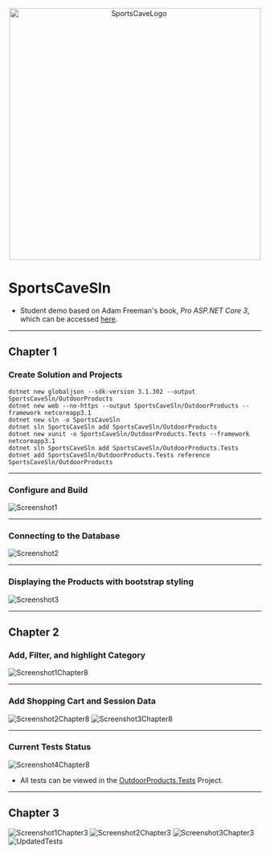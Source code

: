 <p align="center">
    <img src="https://github.com/PerezDC/SportsCaveSln/blob/master/Sport-Cave-Logo-1024x1024.jpg" alt="SportsCaveLogo" width="500" height="500">
</p>

# SportsCaveSln
* Student demo based on Adam Freeman's book, *Pro ASP.NET Core 3*, which can be accessed [here](https://www.apress.com/gp/book/9781484254394).

----
## Chapter 1
### Create Solution and Projects
    dotnet new globaljson --sdk-version 3.1.302 --output SportsCaveSln/OutdoorProducts
    dotnet new web --no-https --output SportsCaveSln/OutdoorProducts --framework netcoreapp3.1
    dotnet new sln -o SportsCaveSln
    dotnet sln SportsCaveSln add SportsCaveSln/OutdoorProducts 
    dotnet new xunit -o SportsCaveSln/OutdoorProducts.Tests --framework netcoreapp3.1
    dotnet sln SportsCaveSln add SportsCaveSln/OutdoorProducts.Tests 
    dotnet add SportsCaveSln/OutdoorProducts.Tests reference SportsCaveSln/OutdoorProducts
    
----

### Configure and Build
![Screenshot1](https://github.com/PerezDC/SportsCaveSln/blob/master/ImageFiles/ScreenShot1.PNG)

----

### Connecting to the Database
![Screenshot2](https://github.com/PerezDC/SportsCaveSln/blob/master/ImageFiles/ScreenShot3.PNG)

----

### Displaying the Products with bootstrap styling
![Screenshot3](https://github.com/PerezDC/SportsCaveSln/blob/master/ImageFiles/ScreenShot2.PNG)

----

## Chapter 2
### Add, Filter, and highlight Category
![Screenshot1Chapter8](https://github.com/PerezDC/SportsCaveSln/blob/master/ImageFiles/Chapter%208/LAB2A%20-%20Screenshot1%20-%20DPerez.PNG)

----

### Add Shopping Cart and Session Data
![Screenshot2Chapter8](https://github.com/PerezDC/SportsCaveSln/blob/master/ImageFiles/Chapter%208/LAB2A%20-%20Screenshot2%20-%20DPerez.PNG)
![Screenshot3Chapter8](https://github.com/PerezDC/SportsCaveSln/blob/master/ImageFiles/Chapter%208/LAB2A%20-%20Screenshot3%20-%20DPerez.PNG)

----

### Current Tests Status
![Screenshot4Chapter8](https://github.com/PerezDC/SportsCaveSln/blob/master/ImageFiles/Chapter%208/LAB2A%20-%20Screenshot4%20-%20DPerez%20Formatted.PNG)

* All tests can be viewed in the [OutdoorProducts.Tests](https://github.com/PerezDC/SportsCaveSln/tree/master/OutdoorProducts.Tests) Project.

----

## Chapter 3
![Screenshot1Chapter3](https://github.com/PerezDC/SportsCaveSln/blob/master/ImageFiles/Checkout%20Screenshot%201.PNG)
![Screenshot2Chapter3](https://github.com/PerezDC/SportsCaveSln/blob/master/ImageFiles/Checkout%20Screenshot%202.PNG)
![Screenshot3Chapter3](https://github.com/PerezDC/SportsCaveSln/blob/master/ImageFiles/Checkout%20Screenshot%203.PNG)
![UpdatedTests](https://github.com/PerezDC/SportsCaveSln/blob/master/ImageFiles/Updated%20Tests%20Screenshot%204.PNG)
